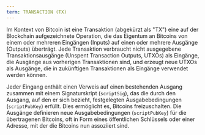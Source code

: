 ```yaml
---
term: TRANSACTION (TX)
---
```


Im Kontext von Bitcoin ist eine Transaktion (abgekürzt als "TX") eine auf der Blockchain aufgezeichnete Operation, die das Eigentum an Bitcoins von einem oder mehreren Eingängen (Inputs) auf einen oder mehrere Ausgänge (Outputs) überträgt. Jede Transaktion verbraucht nicht ausgegebene Transaktionsausgänge (Unspent Transaction Outputs, UTXOs) als Eingänge, die Ausgänge aus vorherigen Transaktionen sind, und erzeugt neue UTXOs als Ausgänge, die in zukünftigen Transaktionen als Eingänge verwendet werden können.

Jeder Eingang enthält einen Verweis auf einen bestehenden Ausgang zusammen mit einem Signaturskript (`scriptSig`), das die durch den Ausgang, auf den er sich bezieht, festgelegten Ausgabebedingungen (`scriptPubKey`) erfüllt. Dies ermöglicht es, Bitcoins freizuschalten. Die Ausgänge definieren neue Ausgabebedingungen (`scriptPubKey`) für die übertragenen Bitcoins, oft in Form eines öffentlichen Schlüssels oder einer Adresse, mit der die Bitcoins nun assoziiert sind.